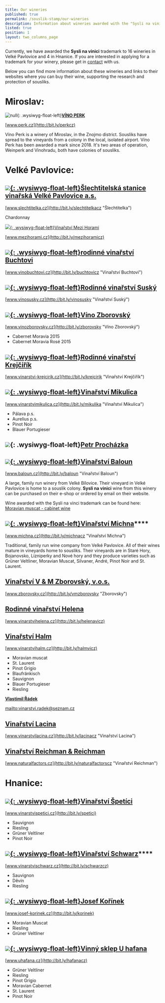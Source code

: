 ```yaml
---
title: Our wineries
published: true
permalink: /souslik-stamp/our-wineries
description: Information about wineries awarded with the "Sysli na vinici" trademark
listed: true
position: 1
layout: two_columns_page
---
```

Currently, we have awarded the **Sysli na vinici** trademark to 16 wineries in Velké Pavlovice and 4 in Hnanice. If you are interested in applying for a trademark for your winery, please get in [contact](/about-us/contacts) with us.

Below you can find more information about these wineries and links to their websites where you can buy their wine, supporting the research and protection of sousliks.

# Miroslav:

![null](/media/img_0917_m.jpg){: .wysiwyg-float-left}[**VÍNO PERK**](http://bit.ly/perkcz)

[www.perk.cz](http://bit.ly/perkcz)

Víno Perk is a winery of Miroslav, in the Znojmo district. Sousliks have spread to the vineyards from a colony in the local, isolated airport. Víno Perk has been awarded a mark since 2018. It's two areas of operation, Weinperk and Vinohradu, both have colonies of sousliks.

<div class="clearfix"></div>

# Velké Pavlovice:

## [![](/media/IMG_2970_slechtitelka.jpg){: .wysiwyg-float-left}**Šlechtitelská stanice vinařská Velké Pavlovice a.s.**](http://bit.ly/slechtitelkacz "Šlechtitelka")

[www.slechtitelka.cz](http://bit.ly/slechtitelkacz "Šlechtitelka")

Chardonnay

<div class="clearfix"></div>

![](/media/IMG_2973_300.jpg)[{: .wysiwyg-float-left}](http://bit.ly/buchtovicz "Vinařství Buchtovi")[Vinařství Mezi Horami](http://bit.ly/mezihoramicz)

[www.mezihorami.cz](http://bit.ly/mezihoramicz)

<div class="clearfix"></div>

## [![](/media/IMG_2981_buchtovi.jpg){: .wysiwyg-float-left}**rodinné vinařství Buchtovi**](http://bit.ly/buchtovicz "Vinařství Buchtovi")

[www.vinobuchtovi.cz](http://bit.ly/buchtovicz "Vinařství Buchtovi")

<div class="clearfix"></div>

## [![](/media/IMG_2986.jpg){: .wysiwyg-float-left}**Rodinné vinařství Suský**](http://bit.ly/vinosusky "Vinařství Suský")

[www.vinosusky.cz](http://bit.ly/vinosusky "Vinařství Suský")

<div class="clearfix"></div>

## [![](/media/IMG_2995_lzborovsky_300.jpg){: .wysiwyg-float-left}**Víno Zborovský**](http://bit.ly/zborovsky "Víno Zborovský")

[www.vinozborovsky.cz](http://bit.ly/zborovsky "Víno Zborovský")

* Cabernet Moravia 2015
* Cabernet Moravia Rosé 2015

<div class="clearfix"></div>

## [![](/media/IMG_3007_krejcirik_a_300.jpg){: .wysiwyg-float-left}**Rodinné vinařství Krejčiřík**](http://bit.ly/krejcirik "Vinařství Krejčiřík")

[www.vinarstvi-krejcirik.cz](http://bit.ly/krejcirik "Vinařství Krejčiřík")

<div class="clearfix"></div>

## [![](/media/VP_Mikulica_IMGP9275_300.jpg){: .wysiwyg-float-left}**Vinařství Mikulica**](http://bit.ly/mikulika "Vinařství Mikulica")

[www.vinarstvimikulica.cz](http://bit.ly/mikulika "Vinařství Mikulica")

* Pálava p.s.
* Aurelius p.s.
* Pinot Noir
* Blauer Portugieser

<div class="clearfix"></div>

## ![](/media/IMG_3020.jpg){: .wysiwyg-float-left}[**Petr Procházka**](/souslik-stamp/our-wineries)

<div class="clearfix"></div>

## ![](/media/img_3016_baloun_02_300.jpg)[{: .wysiwyg-float-left}](http://bit.ly/baloun)[**Vinařství Baloun**](http://bit.ly/baloun "Vinařství Baloun")

[www.baloun.cz](http://bit.ly/baloun "Vinařství Baloun")

A large, family run winery from Velké Bílovice. Their vineyard in Velké Pavlovice is home to a souslik colony. **Sysli na vinici** wine from this winery can be purchased on their e-shop or ordered by email on their website.

Wine awarded with the Sysli na vinci trademark can be found here: [Moravian muscat - cabinet wine](http://www.baloun.cz/Galerie-vin/Bila-vina/2013-(3)/Muskat-Moravsky.aspx)

<div class="clearfix"></div>

## ![](/media/michna_300.jpg)[{: .wysiwyg-float-left}](http://www.michna.cz/)[**Vinařství Michna**](http://www.michna.cz)****

[www.michna.cz](http://bit.ly/michnacz "Vinařství Michna")

Traditional, family run wine company from Velké Pavlovice. All of their wines mature in vineyards home to sousliks. Their vineyards are in Staré Hory, Bojanovsko, Lizniperky and Nové hory and they produce varieties such as Grüner Veltliner, Moravian Muscat, Silvaner, André, Pinot Noir and St. Laurent.

<div class="clearfix"></div>

<div class="clearfix"></div>

## [**Vinařství V & M Zborovský, v.o.s.**](http://bit.ly/vmzborovsky "Zborovsky")

[www.zborovsky.cz](http://bit.ly/vmzborovsky "Zborovsky")

<div class="clearfix"></div>

## [**Rodinné vinařství Helena**](http://bit.ly/helenavicz)

[www.vinarstvihelena.cz](http://bit.ly/helenavicz)

<div class="clearfix"></div>

## [**Vinařství Halm**](http://www.vinarstvihalm.cz)

[www.vinarstvihalm.cz](http://bit.ly/halmvicz)

* Moravian muscat
* St. Laurent
* Pinot Grigio
* Blaufränkisch
* Sauvignon
* Blauer Portugieser
* Riesling

****[**Vlastimil Řádek**](mailto:vinarstvi.radek@seznam.cz)****

<mailto:vinarstvi.radek@seznam.cz>

<div class="clearfix"></div>

## [**Vinařství Lacina**](http://www.vinarstvilacina.cz "Vinařství Lacina")

[www.vinarstvilacina.cz](http://bit.ly/lacinacz "Vinařství Lacina")

<div class="clearfix"></div>

## [**Vinařství Reichman & Reichman**](http://www.naturalfactors.cz "Vinařství Reichman")

[www.naturalfactors.cz](http://bit.ly/naturalfactorscz "Vinařství Reichman")

<div class="clearfix"></div>

<div class="clearfix"></div>

# Hnanice:

<div class="clearfix"></div>

## [![](/media/IMG_6105_300.JPG){: .wysiwyg-float-left}**Vinařství Špetíci**](http://www.vinarstvispetici.cz)

[www.vinarstvispetici.cz](http://bit.ly/spetici)

* Sauvignon 
* Riesling 
* Grüner Veltliner 
* Pinot Noir

<div class="clearfix"></div>

## ![](/media/IMG_6094_b_300.JPG)[{: .wysiwyg-float-left}**Vinařství Schwarz**](http://bit.ly/schwarzcz)****

[www.vinarstvischwarz.cz](http://bit.ly/schwarzcz)

* Sauvignon
* Děvín
* Riesling

<div class="clearfix"></div>

## [![](/media/H_Ko__nek_Vinice_To_na_300.JPG){: .wysiwyg-float-left}**Josef Kořínek**](http://www.josef-korinek.cz)

[www.josef-korinek.cz](http://bit.ly/korinek)

* Moravian Muscat
* Riesling
* Grüner Veltliner

<div class="clearfix"></div>

## [![](/media/U_HAFANA_VINOBRANI_300.jpg){: .wysiwyg-float-left}**Vinný sklep U hafana**](http://www.uhafana.cz)

[www.uhafana.cz](http://bit.ly/hafanacz)

* Grüner Veltliner
* Riesling
* Pinot Grigio
* Moravian Cabernet
* St. Laurent
* Pinot Noir
